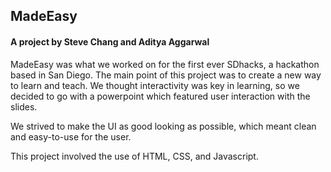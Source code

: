 <h2>MadeEasy</h2>

<h4>A project by Steve Chang and Aditya Aggarwal</h4>

MadeEasy was what we worked on for the first ever SDhacks, a hackathon based in San Diego. The main point of this project was to create a new way to learn and teach. We thought interactivity was key in learning, so we decided to go with a powerpoint which featured user interaction with the slides.

We strived to make the UI as good looking as possible, which meant clean and easy-to-use for the user.

This project involved the use of HTML, CSS, and Javascript.

